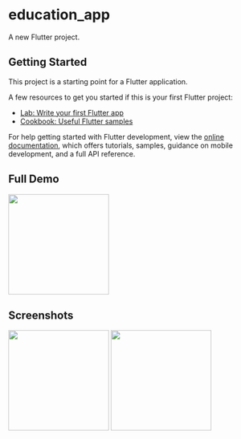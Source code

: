 # education_app

A new Flutter project.

## Getting Started

This project is a starting point for a Flutter application.

A few resources to get you started if this is your first Flutter project:

- [Lab: Write your first Flutter app](https://docs.flutter.dev/get-started/codelab)
- [Cookbook: Useful Flutter samples](https://docs.flutter.dev/cookbook)

For help getting started with Flutter development, view the
[online documentation](https://docs.flutter.dev/), which offers tutorials,
samples, guidance on mobile development, and a full API reference.

## Full Demo

<img src = "https://user-images.githubusercontent.com/123535768/223389755-b520acc6-6b8f-499f-b0cd-e97c617429b4.gif" width = "200px">


## Screenshots

<img src = "https://user-images.githubusercontent.com/123535768/223389325-6162091a-5f7a-4be3-8e99-ff023c4833e3.png" width = "200px"> <img src = "https://user-images.githubusercontent.com/123535768/223389511-2fbd9b38-063c-4fcc-b375-067f2fb8d60d.png" width = "200px">

